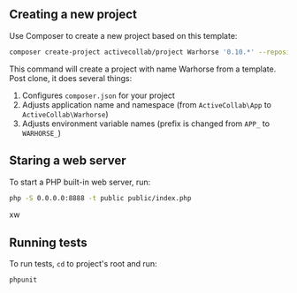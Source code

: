 ## Creating a new project

Use Composer to create a new project based on this template:

```bash
composer create-project activecollab/project Warhorse '0.10.*' --repository='{"type":"vcs","url":"https://github.com/activecollab/project"}'
```

This command will create a project with name Warhorse from a template. Post clone, it does several things:

1. Configures `composer.json` for your project
1. Adjusts application name and namespace (from `ActiveCollab\App` to `ActiveCollab\Warhorse`)
1. Adjusts environment variable names (prefix is changed from `APP_` to `WARHORSE_`)

## Staring a web server

To start a PHP built-in web server, run:

```bash
php -S 0.0.0.0:8888 -t public public/index.php
```
xw

## Running tests

To run tests, `cd` to project's root and run:

```bash
phpunit
```